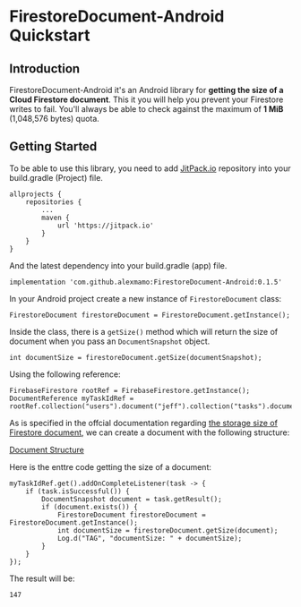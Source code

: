 # FirestoreDocument-Android Quickstart

## Introduction

FirestoreDocument-Android it's an Android library for **getting the size of a Cloud Firestore document**. This it you will help you prevent your Firestore writes to fail. You'll always be able to check against the maximum of **1 MiB** (1,048,576 bytes) quota.

## Getting Started

To be able to use this library, you need to add [JitPack.io](https://jitpack.io/) repository into your build.gradle (Project) file.

    allprojects {
        repositories {
            ...
            maven {
                url 'https://jitpack.io'
            }
        }
    }

And the latest dependency into your build.gradle (app) file.

    implementation 'com.github.alexmamo:FirestoreDocument-Android:0.1.5'
    
In your Android project create a new instance of `FirestoreDocument` class:

    FirestoreDocument firestoreDocument = FirestoreDocument.getInstance();
    
Inside the class, there is a `getSize()` method which will return the size of document when you pass an `DocumentSnapshot` object.

    int documentSize = firestoreDocument.getSize(documentSnapshot);
    
Using the following reference:

    FirebaseFirestore rootRef = FirebaseFirestore.getInstance();
    DocumentReference myTaskIdRef = rootRef.collection("users").document("jeff").collection("tasks").document("my_task_id");
    
As is specified in the offcial documentation regarding [the storage size of Firestore document](https://firebase.google.com/docs/firestore/storage-size), we can create a document with the following structure:

[Document Structure](docs/doc_structure.png)

Here is the enttre code getting the size of a document:

    myTaskIdRef.get().addOnCompleteListener(task -> {
        if (task.isSuccessful()) {
            DocumentSnapshot document = task.getResult();
            if (document.exists()) {
                FirestoreDocument firestoreDocument = FirestoreDocument.getInstance();
                int documentSize = firestoreDocument.getSize(document);
                Log.d("TAG", "documentSize: " + documentSize);
            }
        }
    });
    
The result will be:

    147
